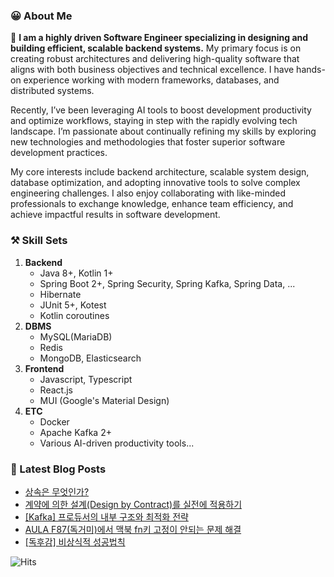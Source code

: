 ### 😀 About Me

👋 **I am a highly driven Software Engineer specializing in designing and building efficient, scalable backend systems.** My primary focus is on creating robust architectures and delivering high-quality software that aligns with both business objectives and technical excellence. I have hands-on experience working with modern frameworks, databases, and distributed systems.

Recently, I’ve been leveraging AI tools to boost development productivity and optimize workflows, staying in step with the rapidly evolving tech landscape. I’m passionate about continually refining my skills by exploring new technologies and methodologies that foster superior software development practices.

My core interests include backend architecture, scalable system design, database optimization, and adopting innovative tools to solve complex engineering challenges. I also enjoy collaborating with like-minded professionals to exchange knowledge, enhance team efficiency, and achieve impactful results in software development.

### ⚒️ Skill Sets

1. **Backend**
    - Java 8+, Kotlin 1+
    - Spring Boot 2+, Spring Security, Spring Kafka, Spring Data, ...
    - Hibernate
    - JUnit 5+, Kotest
    - Kotlin coroutines
2. **DBMS**
    - MySQL(MariaDB)
    - Redis
    - MongoDB, Elasticsearch
3. **Frontend**
    - Javascript, Typescript
    - React.js
    - MUI (Google's Material Design)
4. **ETC**
    - Docker
    - Apache Kafka 2+
    - Various AI-driven productivity tools...

### 📝 Latest Blog Posts

<!-- BLOG-POST-LIST:START -->
- [상속은 무엇인가?](https://jinseong-dev.tistory.com/54)
- [계약에 의한 설계&lpar;Design by Contract&rpar;를 실전에 적용하기](https://jinseong-dev.tistory.com/49)
- [[Kafka] 프로듀서의 내부 구조와 최적화 전략](https://jinseong-dev.tistory.com/46)
- [AULA F87&lpar;독거미&rpar;에서 맥북 fn키 고정이 안되는 문제 해결](https://jinseong-dev.tistory.com/44)
- [[독후감] 비상식적 성공법칙](https://jinseong-dev.tistory.com/43)
<!-- BLOG-POST-LIST:END -->

![Hits](https://hits.seeyoufarm.com/api/count/incr/badge.svg?url=https%3A%2F%2Fgithub.com%2FJinseongHwang&count_bg=%2379C83D&title_bg=%23555555&icon=github.svg&icon_color=%23E7E7E7&title=hits&edge_flat=true)

<!--
- 🔭 I’m currently working on ...
- 🌱 I’m currently learning ...
- 👯 I’m looking to collaborate on ...
- 🤔 I’m looking for help with ...
- 💬 Ask me about ...
- 📫 How to reach me: ...
- 😄 Pronouns: ...
- ⚡ Fun fact: ...
-->
